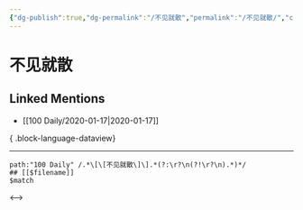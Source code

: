 ```yaml
---
{"dg-publish":true,"dg-permalink":"/不见就散","permalink":"/不见就散/","created":"2023-04-02T16:34:57.000+08:00","updated":"2023-08-24T17:52:58.822+08:00"}
---
```


# 不见就散

## Linked Mentions
- [[100 Daily/2020-01-17\|2020-01-17]]

{ .block-language-dataview}

---

```expander
path:"100 Daily" /.*\[\[不见就散\]\].*(?:\r?\n(?!\r?\n).*)*/
## [[$filename]]
$match
```

<-->